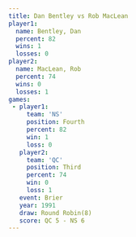 ```yaml
---
title: Dan Bentley vs Rob MacLean
player1:            
  name: Bentley, Dan
  percent: 82       
  wins: 1           
  losses: 0         
player2:            
  name: MacLean, Rob
  percent: 74       
  wins: 0           
  losses: 1         
games:
 - player1:          
     team: 'NS'      
     position: Fourth
     percent: 82     
     win: 1          
     loss: 0         
   player2:         
     team: 'QC'     
     position: Third
     percent: 74    
     win: 0         
     loss: 1        
   event: Brier        
   year: 1991          
   draw: Round Robin(8)
   score: QC 5 - NS 6  
---
```

